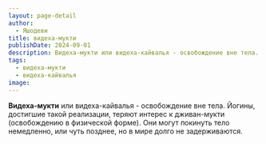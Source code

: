 ```yaml
---
layout: page-detail
author:
  - Яшодеви
title: видеха-мукти
publishDate: 2024-09-01
description: Видеха-мукти или видеха-кайвалья - освобождение вне тела. Йогины, достигшие такой реализации, теряют интерес к дживан-мукти (освобождению в физической форме). Они могут покинуть тело немедленно, или чуть позднее, но в мире долго не задерживаются.
tags:
  - видеха-мукти
  - видеха-кайвалья
image:
---
```

**Видеха-мукти** или видеха-кайвалья - освобождение вне тела. Йогины, достигшие такой реализации, теряют интерес к дживан-мукти (освобождению в физической форме). Они могут покинуть тело немедленно, или чуть позднее, но в мире долго не задерживаются.

